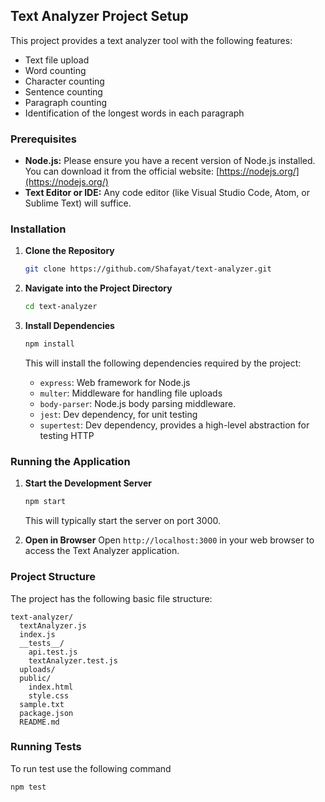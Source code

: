 ## Text Analyzer Project Setup

This project provides a text analyzer tool with the following features:

*   Text file upload
*   Word counting
*   Character counting
*   Sentence counting
*   Paragraph counting
*   Identification of the longest words in each paragraph

### Prerequisites

*   **Node.js:** Please ensure you have a recent version of Node.js installed. You can download it from the official website: [https://nodejs.org/](https://nodejs.org/)
*   **Text Editor or IDE:**  Any code editor (like Visual Studio Code, Atom, or Sublime Text) will suffice.

### Installation

1.  **Clone the Repository**
    ```bash
    git clone https://github.com/Shafayat/text-analyzer.git
    ```
2.  **Navigate into the Project Directory**
    ```bash
    cd text-analyzer
    ```

3.  **Install Dependencies**
    ```bash
    npm install 
    ```
    This will install the following dependencies required by the project:
    *   `express`:  Web framework for Node.js
    *   `multer`: Middleware for handling file uploads
    *   `body-parser`: Node.js body parsing middleware.
    *   `jest`: Dev dependency, for unit testing
    *   `supertest`: Dev dependency, provides a high-level abstraction for testing HTTP

### Running the Application

1.  **Start the Development Server**
    ```bash
    npm start  
    ```
    This will typically start the server on port 3000.

2. **Open in Browser**
    Open `http://localhost:3000` in your web browser to access the Text Analyzer application.

### Project Structure

The project has the following basic file structure:

```
text-analyzer/
  textAnalyzer.js
  index.js
  __tests__/
    api.test.js
    textAnalyzer.test.js
  uploads/       
  public/       
    index.html
    style.css
  sample.txt     
  package.json    
  README.md 
```

### Running Tests
To run test use the following command
```bash
npm test
```